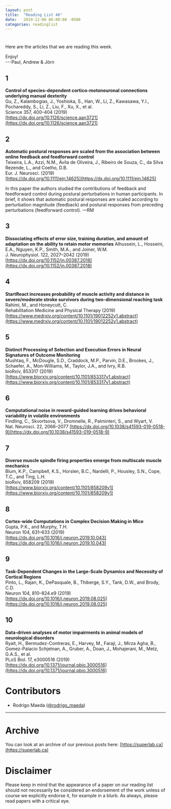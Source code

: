 ```yaml
---
layout: post
title:  "Reading List 46"
date:   2019-12-06 06:00:00 -0500
categories: readinglist
---
```


# 

Here are the articles that we are reading this week.

Enjoy!  
---Paul, Andrew & Jörn

## 1
**Control of species-dependent cortico-motoneuronal connections underlying manual dexterity**  
Gu, Z., Kalambogias, J., Yoshioka, S., Han, W., Li, Z., Kawasawa, Y.I., Pochareddy, S., Li, Z., Liu, F., Xu, X., et al.  
Science 357, 400–404 (2019)  
[https://dx.doi.org/10.1126/science.aan3721](https://dx.doi.org/10.1126/science.aan3721)

## 2
**Automatic postural responses are scaled from the association between online feedback and feedforward control**  
Teixeira, L.A., Azzi, N.M., Ávila de Oliveira, J., Ribeiro de Souza, C., da Silva Rezende, L., and Coelho, D.B.  
Eur. J. Neurosci. (2019)  
[https://dx.doi.org/10.1111/ejn.14625](https://dx.doi.org/10.1111/ejn.14625)

In this paper the authors studied the contributions of feedback and feedforward control during postural perturbations in human participants. In brief, it shows that automatic postural responses are scaled according to perturbation magnitude (feedback) and postural responses from preceding perturbations (feedforward control). —RM

## 3
**Dissociating effects of error size, training duration, and amount of adaptation on the ability 
to retain motor memories**  Alhussein, L., Hosseini, E.A., Nguyen, K.P., Smith, M.A., and Joiner, W.M.  
J. Neurophysiol. 122, 2027–2042 (2019)  
[https://dx.doi.org/10.1152/jn.00387.2018](https://dx.doi.org/10.1152/jn.00387.2018)

## 4
**StartReact increases probability of muscle activity and distance in severe/moderate stroke survivors during two-dimensional reaching task**  
Rahimi, M., and Honeycutt, C.  
Rehabilitation Medicine and Physical Therapy (2019)  
[https://www.medrxiv.org/content/10.1101/19012252v1.abstract](https://www.medrxiv.org/content/10.1101/19012252v1.abstract)

## 5
**Distinct Processing of Selection and Execution Errors in Neural Signatures of Outcome Monitoring**  
Mushtaq, F., McDougle, S.D., Craddock, M.P., Parvin, D.E., Brookes, J., Schaefer, A., Mon-Williams, M., Taylor, J.A., and Ivry, R.B.  
bioRxiv, 853317 (2019)  
[https://www.biorxiv.org/content/10.1101/853317v1.abstract](https://www.biorxiv.org/content/10.1101/853317v1.abstract)

## 6
**Computational noise in reward-guided learning drives behavioral variability in volatile environments**  
Findling, C., Skvortsova, V., Dromnelle, R., Palminteri, S., and Wyart, V.  
Nat. Neurosci. 22, 2066–2077
[https://dx.doi.org/10.1038/s41593-019-0518-9](https://dx.doi.org/10.1038/s41593-019-0518-9)

## 7
**Diverse muscle spindle firing properties emerge from multiscale muscle mechanics**  
Blum, K.P., Campbell, K.S., Horslen, B.C., Nardelli, P., Housley, S.N., Cope, T.C., and Ting, L.H.  
bioRxiv, 858209 (2019)  
[https://www.biorxiv.org/content/10.1101/858209v1](https://www.biorxiv.org/content/10.1101/858209v1)

## 8
**Cortex-wide Computations in Complex Decision Making in Mice**  
Gupta, P.K., and Murphy, T.H.  
Neuron 104, 631–633 (2019)  
[https://dx.doi.org/10.1016/j.neuron.2019.10.043](https://dx.doi.org/10.1016/j.neuron.2019.10.043)

## 9
**Task-Dependent Changes in the Large-Scale Dynamics and Necessity of Cortical Regions**  
Pinto, L., Rajan, K., DePasquale, B., Thiberge, S.Y., Tank, D.W., and Brody, C.D.  
Neuron 104, 810–824.e9 (2019)  
[https://dx.doi.org/10.1016/j.neuron.2019.08.025](https://dx.doi.org/10.1016/j.neuron.2019.08.025)

## 10
**Data-driven analyses of motor impairments in animal models of neurological disorders**  
Ryait, H., Bermudez-Contreras, E., Harvey, M., Faraji, J., Mirza Agha, B., Gomez-Palacio Schjetnan, A., Gruber, A., Doan, J., Mohajerani, M., Metz, G.A.S., et al.  
PLoS Biol. 17, e3000516 (2019)  
[https://dx.doi.org/10.1371/journal.pbio.3000516](https://dx.doi.org/10.1371/journal.pbio.3000516)


# Contributors
- Rodrigo Maeda ([@rodrigo_maeda](https://twitter.com/rodrigo_maeda))


---
# Archive
You can look at an archive of our previous posts here: [https://superlab.ca](https://superlab.ca)


# Disclaimer
Please keep in mind that the appearance of a paper on our reading list should not necessarily be considered an endorsement of the work unless of course we explicitly endorse it, for example in a blurb. As always, please read papers with a critical eye.
